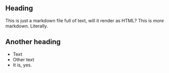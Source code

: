 ## Heading

This is just a markdown file full of text, will it render as HTML?
This is *more* markdown. Literally.

## Another heading

- Text
- Other text
- It is, yes.
